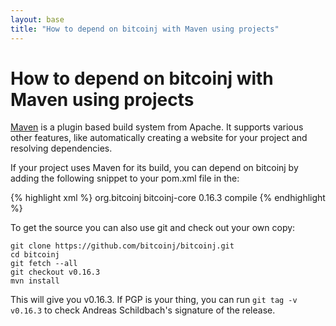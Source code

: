 ```yaml
---
layout: base
title: "How to depend on bitcoinj with Maven using projects"
---
```


# How to depend on bitcoinj with Maven using projects

[Maven](http://maven.apache.org/) is a plugin based build system from Apache. It supports various other features, like automatically creating a website for your project and resolving dependencies.

If your project uses Maven for its build, you can depend on bitcoinj by adding the following snippet to your pom.xml file in the:

{% highlight xml %}
  <dependencies>
    <dependency>
      <groupId>org.bitcoinj</groupId>
      <artifactId>bitcoinj-core</artifactId>
      <version>0.16.3</version>
      <scope>compile</scope>
    </dependency>
  </dependencies>
{% endhighlight %}

To get the source you can also use git and check out your own copy:

~~~
git clone https://github.com/bitcoinj/bitcoinj.git
cd bitcoinj
git fetch --all
git checkout v0.16.3
mvn install
~~~

This will give you v0.16.3. If PGP is your thing, you can run `git tag -v v0.16.3` to check Andreas Schildbach's signature of the release.
